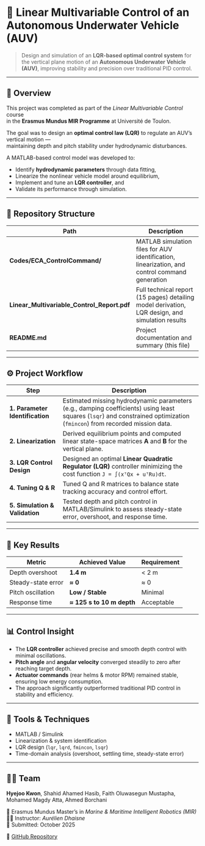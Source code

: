# 🤖 Linear Multivariable Control of an Autonomous Underwater Vehicle (AUV)

> Design and simulation of an **LQR-based optimal control system** for the vertical plane motion of an **Autonomous Underwater Vehicle (AUV)**, improving stability and precision over traditional PID control.

---

## 🌊 Overview

This project was completed as part of the *Linear Multivariable Control* course  
in the **Erasmus Mundus MIR Programme** at Université de Toulon.  

The goal was to design an **optimal control law (LQR)** to regulate an AUV’s vertical motion —  
maintaining depth and pitch stability under hydrodynamic disturbances.  

A MATLAB-based control model was developed to:
- Identify **hydrodynamic parameters** through data fitting,
- Linearize the nonlinear vehicle model around equilibrium,
- Implement and tune an **LQR controller**, and
- Validate its performance through simulation.

---

## 📂 Repository Structure

| Path | Description |
|------|--------------|
| **Codes/ECA_ControlCommand/** | MATLAB simulation files for AUV identification, linearization, and control command generation |
| **Linear_Multivariable_Control_Report.pdf** | Full technical report (15 pages) detailing model derivation, LQR design, and simulation results |
| **README.md** | Project documentation and summary (this file) |

---

## ⚙️ Project Workflow

| Step | Description |
|------|-------------|
| **1. Parameter Identification** | Estimated missing hydrodynamic parameters (e.g., damping coefficients) using least squares (`lsqr`) and constrained optimization (`fmincon`) from recorded mission data. |
| **2. Linearization** | Derived equilibrium points and computed linear state-space matrices **A** and **B** for the vertical plane. |
| **3. LQR Control Design** | Designed an optimal **Linear Quadratic Regulator (LQR)** controller minimizing the cost function `J = ∫(xᵀQx + uᵀRu)dt`. |
| **4. Tuning Q & R** | Tuned Q and R matrices to balance state tracking accuracy and control effort. |
| **5. Simulation & Validation** | Tested depth and pitch control in MATLAB/Simulink to assess steady-state error, overshoot, and response time. |

---

## 🧠 Key Results

| Metric | Achieved Value | Requirement |
|---------|----------------|-------------|
| Depth overshoot | **1.4 m** | < 2 m |
| Steady-state error | **≈ 0** | ≈ 0 |
| Pitch oscillation | **Low / Stable** | Minimal |
| Response time | **≈ 125 s to 10 m depth** | Acceptable |

---

## 📊 Control Insight

- The **LQR controller** achieved precise and smooth depth control with minimal oscillations.  
- **Pitch angle** and **angular velocity** converged steadily to zero after reaching target depth.  
- **Actuator commands** (rear helms & motor RPM) remained stable, ensuring low energy consumption.  
- The approach significantly outperformed traditional PID control in stability and efficiency.  

---

## 🧩 Tools & Techniques

- MATLAB / Simulink  
- Linearization & system identification  
- LQR design (`lqr`, `lqrd`, `fmincon`, `lsqr`)  
- Time-domain analysis (overshoot, settling time, steady-state error)  

---

## 👩‍🔬 Team

**Hyejoo Kwon**, Shahid Ahamed Hasib, Faith Oluwasegun Mustapha,  
Mohamed Magdy Atta, Ahmed Borchani  

📍 Erasmus Mundus Master’s in *Marine & Maritime Intelligent Robotics (MIR)*  
🧑‍🏫 Instructor: *Aurélien Dhaisne*  
📅 Submitted: October 2025  

🔗 [GitHub Repository](https://github.com/S1194789/Linear_Multivariable_Control)
